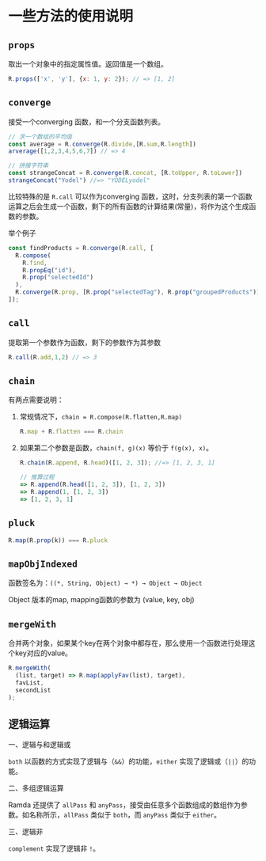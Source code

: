 # 一些方法的使用说明

## `props`

取出一个对象中的指定属性值。返回值是一个数组。

```javascript
R.props(['x', 'y'], {x: 1, y: 2}); // => [1, 2]
```



## `converge`

接受一个converging 函数，和一个分支函数列表。

```javascript
// 求一个数组的平均值
const average = R.converge(R.divide,[R.sum,R.length])
arverage([1,2,3,4,5,6,7]) // => 4

// 拼接字符串
const strangeConcat = R.converge(R.concat, [R.toUpper, R.toLower])
strangeConcat("Yodel") //=> "YODELyodel"
```

比较特殊的是 `R.call` 可以作为converging 函数，这时，分支列表的第一个函数运算之后会生成一个函数，剩下的所有函数的计算结果(常量)，将作为这个生成函数的参数。

举个例子

```javascript
const findProducts = R.converge(R.call, [
  R.compose(
    R.find,
    R.propEq("id"),
    R.prop("selectedId")
  ),
  R.converge(R.prop, [R.prop("selectedTag"), R.prop("groupedProducts")])
]);
```



## `call`

提取第一个参数作为函数，剩下的参数作为其参数

```javascript
R.call(R.add,1,2) // => 3
```



## `chain`

有两点需要说明：

1. 常规情况下，`chain = R.compose(R.flatten,R.map)`

   ```javascript
   R.map + R.flatten === R.chain
   ```

2. 如果第二个参数是函数，`chain(f, g)(x)` 等价于 `f(g(x), x)`。

   ```javascript
   R.chain(R.append, R.head)([1, 2, 3]); //=> [1, 2, 3, 1]
   
   // 推算过程
   => R.append(R.head([1, 2, 3]), [1, 2, 3])
   => R.append(1, [1, 2, 3])
   => [1, 2, 3, 1]
   ```

   

## `pluck`

```javascript
R.map(R.prop(k)) === R.pluck
```



## `mapObjIndexed`

函数签名为：`((*, String, Object) → *) → Object → Object`

Object 版本的map,  mapping函数的参数为 (value, key, obj) 



## `mergeWith`

合并两个对象，如果某个key在两个对象中都存在，那么使用一个函数进行处理这个key对应的value。

```javascript
R.mergeWith(
  (list, target) => R.map(applyFav(list), target),
  favList,
  secondList
);
```



## 逻辑运算

一、逻辑与和逻辑或

`both` 以函数的方式实现了逻辑与（`&&`）的功能，`either` 实现了逻辑或（`||`）的功能。

二、多组逻辑运算

Ramda 还提供了 `allPass` 和 `anyPass`，接受由任意多个函数组成的数组作为参数。如名称所示，`allPass` 类似于 `both`，而 `anyPass` 类似于 `either`。

三、逻辑非

`complement` 实现了逻辑非 `!`。

